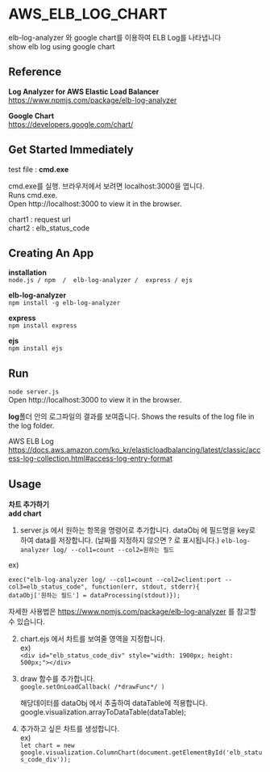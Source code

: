 # AWS_ELB_LOG_CHART  
elb-log-analyzer 와 google chart를 이용하여 ELB Log를 나타냅니다    
show elb log using google chart      









## Reference  
**Log Analyzer for AWS Elastic Load Balancer**  
https://www.npmjs.com/package/elb-log-analyzer  

**Google Chart**  
https://developers.google.com/chart/      






## Get Started Immediately
test file : **cmd.exe**

cmd.exe를 실행. 브라우저에서 보려면 localhost:3000을 엽니다.  
Runs cmd.exe.  
Open http://localhost:3000 to view it in the browser.  

chart1 : request url  
chart2 : elb_status_code





## Creating An App
**installation**  
```node.js / npm  /  elb-log-analyzer /  express / ejs```  


**elb-log-analyzer**  
```npm install -g elb-log-analyzer```

**express**   
```npm install express```  

**ejs**  
```npm install ejs```


## Run 
```node server.js```  
Open http://localhost:3000 to view it in the browser.  

**log**폴더 안의 로그파일의 결과를 보여줍니다.
Shows the results of the log file in the log folder.  

AWS ELB Log  
https://docs.aws.amazon.com/ko_kr/elasticloadbalancing/latest/classic/access-log-collection.html#access-log-entry-format      

## Usage  
**차트 추가하기**  
**add chart**  
1. server.js 에서 원하는 항목을 명령어로 추가합니다. dataObj 에 필드명을 key로 하여 data를 저장합니다. (날짜를 지정하지 않으면 ? 로 표시됩니다.) 
```elb-log-analyzer log/ --col1=count --col2=원하는 필드```

  ex)

    exec("elb-log-analyzer log/ --col1=count --col2=client:port --col3=elb_status_code", function(err, stdout, stderr){
    dataObj['원하는 필드'] = dataProcessing(stdout)});
        

     
자세한 사용법은 https://www.npmjs.com/package/elb-log-analyzer 를 참고할 수 있습니다.   

2. chart.ejs 에서 차트를 보여줄 영역을 지정합니다.   
ex)  
```<div id="elb_status_code_div" style="width: 1900px; height: 500px;"></div>```   


3. draw 함수를 추가합니다.  
```google.setOnLoadCallback( /*drawFunc*/ )```  

    해당데이터를 dataObj 에서 추출하여 dataTable에 적용합니다.  
google.visualization.arrayToDataTable(dataTable);  


3. 추가하고 싶은 차트를 생성합니다.  
ex)  
```let chart = new google.visualization.ColumnChart(document.getElementById('elb_status_code_div'));```



